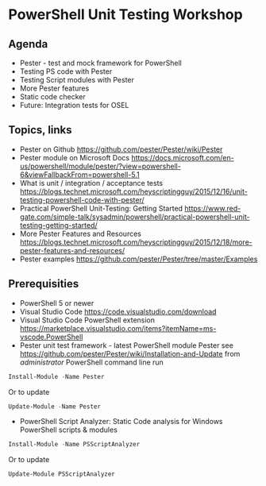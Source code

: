 # PowerShell Unit Testing Workshop

## Agenda

* Pester - test and mock framework for PowerShell
* Testing PS code with Pester
* Testing Script modules with Pester
* More Pester features
* Static code checker
* Future: Integration tests for OSEL

## Topics, links

* Pester on Github <https://github.com/pester/Pester/wiki/Pester>
* Pester module on Microsoft Docs <https://docs.microsoft.com/en-us/powershell/module/pester/?view=powershell-6&viewFallbackFrom=powershell-5.1>
* What is unit / integration / acceptance tests <https://blogs.technet.microsoft.com/heyscriptingguy/2015/12/16/unit-testing-powershell-code-with-pester/>
* Practical PowerShell Unit-Testing: Getting Started <https://www.red-gate.com/simple-talk/sysadmin/powershell/practical-powershell-unit-testing-getting-started/>
* More Pester Features and Resources <https://blogs.technet.microsoft.com/heyscriptingguy/2015/12/18/more-pester-features-and-resources/>
* Pester examples <https://github.com/pester/Pester/tree/master/Examples>

## Prerequisities

* PowerShell 5 or newer
* Visual Studio Code <https://code.visualstudio.com/download>
* Visual Studio Code PowerShell extension <https://marketplace.visualstudio.com/items?itemName=ms-vscode.PowerShell>
* Pester unit test framework - latest PowerShell module Pester see <https://github.com/pester/Pester/wiki/Installation-and-Update>
  from _administrator_ PowerShell command line run

```powershell
Install-Module -Name Pester
```

Or to update

```powershell
Update-Module -Name Pester
```

* PowerShell Script Analyzer: Static Code analysis for Windows PowerShell scripts & modules

```powershell
Install-Module -Name PSScriptAnalyzer
```

Or to update

```powershell
Update-Module PSScriptAnalyzer
```